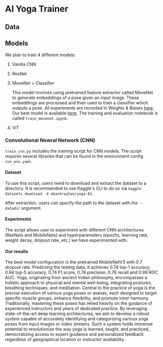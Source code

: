 # AI Yoga Trainer


## Data



## Models

We plan to train 4 different models:

1. Vanilla CNN
2. ResNet
3. MoveNet + Classifier
    
    This model involves using pretrained feature extractor called MoveNet to generate embeddings of a pose given an input image. These embeddings are processed and then used to train a classifier which outputs a pose. All experiments are recorded in Weights & Biases [here](https://wandb.ai/aml-experiments/movenet-yoga-classifier/reports/MoveNet-Classifier-Experiments--Vmlldzo3NTU3MTM4?accessToken=c3vqmq0hve1f2iev2344e1lk6tczwe5uqrjhawu0bsr305wnmm04rjix3xrwchua). Our best model is available [here](https://drive.google.com/file/d/133Mx1-G-tNZehncoFqFWVaot6wJcl-PB/view?usp=sharing). The training and evaluation notebook is called `train_movenet.ipynb`.

4. ViT


### Convolutional Newral Network (CNN)


`train_cnn.py` includes the training script for CNN models. The script requires several libraries that can be found in the environment config `cnn_env.yaml`. 

#### Dataset

To use this script, users need to download and extract the dataset to a directory. It is recommended to use Kaggle's CLI to do so via 
`kaggle datasets download -d akashrayhan/yoga-82`.

After extraction, users can specify the path to the dataset with the `--datadir` argument.

#### Experiments
The script allows user to experiment with different CNN architectures (ResNets and MobileNets) and hyperparameters (epochs, learning rate, weight decay, dropout rate, etc.) we have experimented with. 


#### Our results
The best model configuration is the pretrained MobileNetV3 with 0.7 dropout rate. Predicting the testing data, it achieves 0.74 top-1 accuracy, 0.94 top-5 accuracy, 0.74 F1 score, 0.76 precision, 0.76 recall and 0.99 ROC AUC.
Yoga, originating from ancient Indian philosophy, encompasses a holistic approach to physical and mental well-being, integrating postures, breathing techniques, and meditation. Central to the practice of yoga is the precise execution of various yoga poses or asanas, each designed to target specific muscle groups, enhance flexibility, and promote inner harmony. Traditionally, mastering these poses has relied heavily on the guidance of experienced instructors and years of dedicated practice. By leveraging state-of-the-art deep learning architectures, we aim to develop a robust system capable of accurately identifying and categorizing various yoga poses from input images or video streams. Such a system holds immense potential to revolutionize the way yoga is learned, taught, and practiced, democratizing access to expert guidance and personalized feedback regardless of geographical location or instructor availability.